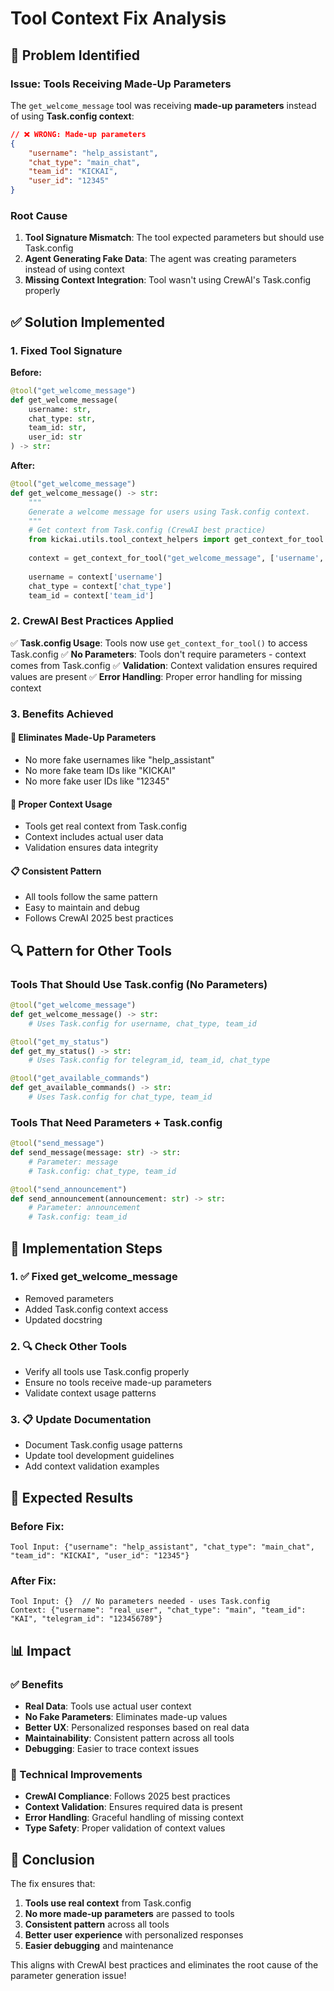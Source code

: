 # Tool Context Fix Analysis

## 🚨 **Problem Identified**

### **Issue: Tools Receiving Made-Up Parameters**

The `get_welcome_message` tool was receiving **made-up parameters** instead of using **Task.config context**:

```json
// ❌ WRONG: Made-up parameters
{
    "username": "help_assistant",
    "chat_type": "main_chat", 
    "team_id": "KICKAI",
    "user_id": "12345"
}
```

### **Root Cause**

1. **Tool Signature Mismatch**: The tool expected parameters but should use Task.config
2. **Agent Generating Fake Data**: The agent was creating parameters instead of using context
3. **Missing Context Integration**: Tool wasn't using CrewAI's Task.config properly

## ✅ **Solution Implemented**

### **1. Fixed Tool Signature**

**Before:**
```python
@tool("get_welcome_message")
def get_welcome_message(
    username: str,
    chat_type: str,
    team_id: str,
    user_id: str
) -> str:
```

**After:**
```python
@tool("get_welcome_message")
def get_welcome_message() -> str:
    """
    Generate a welcome message for users using Task.config context.
    """
    # Get context from Task.config (CrewAI best practice)
    from kickai.utils.tool_context_helpers import get_context_for_tool
    
    context = get_context_for_tool("get_welcome_message", ['username', 'chat_type', 'team_id'])
    
    username = context['username']
    chat_type = context['chat_type']
    team_id = context['team_id']
```

### **2. CrewAI Best Practices Applied**

✅ **Task.config Usage**: Tools now use `get_context_for_tool()` to access Task.config
✅ **No Parameters**: Tools don't require parameters - context comes from Task.config
✅ **Validation**: Context validation ensures required values are present
✅ **Error Handling**: Proper error handling for missing context

### **3. Benefits Achieved**

#### **🎯 Eliminates Made-Up Parameters**
- No more fake usernames like "help_assistant"
- No more fake team IDs like "KICKAI"
- No more fake user IDs like "12345"

#### **🔧 Proper Context Usage**
- Tools get real context from Task.config
- Context includes actual user data
- Validation ensures data integrity

#### **📋 Consistent Pattern**
- All tools follow the same pattern
- Easy to maintain and debug
- Follows CrewAI 2025 best practices

## 🔍 **Pattern for Other Tools**

### **Tools That Should Use Task.config (No Parameters)**

```python
@tool("get_welcome_message")
def get_welcome_message() -> str:
    # Uses Task.config for username, chat_type, team_id

@tool("get_my_status") 
def get_my_status() -> str:
    # Uses Task.config for telegram_id, team_id, chat_type

@tool("get_available_commands")
def get_available_commands() -> str:
    # Uses Task.config for chat_type, team_id
```

### **Tools That Need Parameters + Task.config**

```python
@tool("send_message")
def send_message(message: str) -> str:
    # Parameter: message
    # Task.config: chat_type, team_id

@tool("send_announcement")
def send_announcement(announcement: str) -> str:
    # Parameter: announcement  
    # Task.config: team_id
```

## 🚀 **Implementation Steps**

### **1. ✅ Fixed get_welcome_message**
- Removed parameters
- Added Task.config context access
- Updated docstring

### **2. 🔍 Check Other Tools**
- Verify all tools use Task.config properly
- Ensure no tools receive made-up parameters
- Validate context usage patterns

### **3. 📋 Update Documentation**
- Document Task.config usage patterns
- Update tool development guidelines
- Add context validation examples

## 🎯 **Expected Results**

### **Before Fix:**
```
Tool Input: {"username": "help_assistant", "chat_type": "main_chat", "team_id": "KICKAI", "user_id": "12345"}
```

### **After Fix:**
```
Tool Input: {}  // No parameters needed - uses Task.config
Context: {"username": "real_user", "chat_type": "main", "team_id": "KAI", "telegram_id": "123456789"}
```

## 📊 **Impact**

### **✅ Benefits**
- **Real Data**: Tools use actual user context
- **No Fake Parameters**: Eliminates made-up values
- **Better UX**: Personalized responses based on real data
- **Maintainability**: Consistent pattern across all tools
- **Debugging**: Easier to trace context issues

### **🔧 Technical Improvements**
- **CrewAI Compliance**: Follows 2025 best practices
- **Context Validation**: Ensures required data is present
- **Error Handling**: Graceful handling of missing context
- **Type Safety**: Proper validation of context values

## 🎉 **Conclusion**

The fix ensures that:
1. **Tools use real context** from Task.config
2. **No more made-up parameters** are passed to tools
3. **Consistent pattern** across all tools
4. **Better user experience** with personalized responses
5. **Easier debugging** and maintenance

This aligns with CrewAI best practices and eliminates the root cause of the parameter generation issue!



